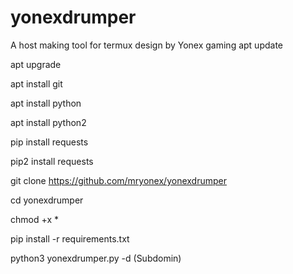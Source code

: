 # yonexdrumper
A host making tool for termux design by Yonex gaming
apt update

apt upgrade

apt install git

apt install python

apt install python2

pip install requests

pip2 install requests

git clone https://github.com/mryonex/yonexdrumper

cd yonexdrumper

chmod +x *

pip install -r requirements.txt

python3 yonexdrumper.py -d (Subdomin)
